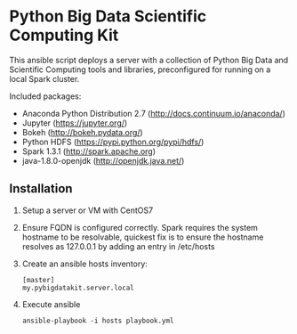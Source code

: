 # Python Big Data Scientific Computing Kit

This ansible script deploys a server with a collection of Python Big Data 
and Scientific Computing tools and libraries, preconfigured for running
on a local Spark cluster.

Included packages:

 * Anaconda Python Distribution 2.7 (http://docs.continuum.io/anaconda/)
 * Jupyter (https://jupyter.org/)
 * Bokeh (http://bokeh.pydata.org/)
 * Python HDFS (https://pypi.python.org/pypi/hdfs/)
 * Spark 1.3.1 (http://spark.apache.org)
 * java-1.8.0-openjdk (http://openjdk.java.net/)

## Installation

 1. Setup a server or VM with CentOS7
 2. Ensure FQDN is configured correctly. Spark requires the system 
    hostname to be resolvable, quickest fix is to ensure the hostname 
    resolves as 127.0.0.1 by adding an entry in /etc/hosts
 3. Create an ansible hosts inventory:

        [master]
        my.pybigdatakit.server.local

 4. Execute ansible

        ansible-playbook -i hosts playbook.yml
